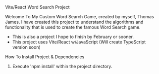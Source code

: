 Vite/React Word Search Project

Welcome To My Custom Word Search Game, created by myself, Thomas James. I have created this project to understand the algorithms and functionality that is used to create the famous Word Search game.
- This is also a project I hope to finish by February or sooner.
- This project uses Vite/React w/JavaScript (Will create TypeScript version soon)

How To Install Project & Dependencies
1. Execute 'npm install' within the project directory.
